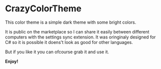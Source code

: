 # CrazyColorTheme

This color theme is a simple dark theme with some bright colors. 

It is public on the marketplace so I can share it easily between different computers with the settings sync extension. It was oringinaly designed for C# so it is possible it doens't look as good for other languages.

But if you like it you can ofcourse grab it and use it.

**Enjoy!**
